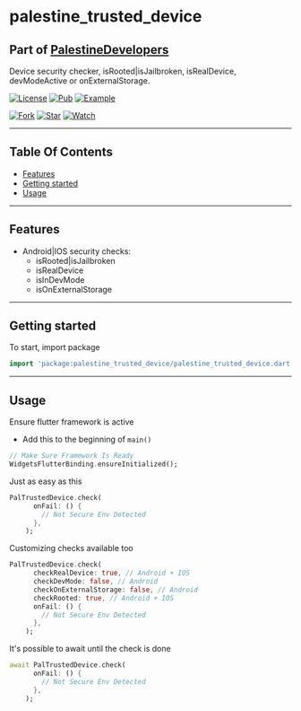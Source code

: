 # palestine_trusted_device

## Part of [PalestineDevelopers](https://github.com/PalestineDevelopers)

Device security checker, isRooted|isJailbroken, isRealDevice, devModeActive or onExternalStorage.

[![License](https://img.shields.io/github/license/PalestineDevelopers/trusted_device)](https://github.com/PalestineDevelopers)
[![Pub](https://img.shields.io/badge/Palestine%20Trusted%20Device-pub-blue)](https://pub.dev/packages/palestine_trusted_device)
[![Example](https://img.shields.io/badge/Example-Ex-success)](https://pub.dev/packages/palestine_trusted_device/example)

[![Fork](https://img.shields.io/github/forks/PalestineDevelopers/trusted_device?style=social)](https://github.com/PalestineDevelopers/trusted_device)
[![Star](https://img.shields.io/github/stars/PalestineDevelopers/trusted_device?style=social)](https://github.com/PalestineDevelopers/trusted_device)
[![Watch](https://img.shields.io/github/watchers/PalestineDevelopers/trusted_device?style=social)](https://github.com/PalestineDevelopers/trusted_device)

---

## Table Of Contents

* [Features](#features)
* [Getting started](#getting-started)
* [Usage](#usage)

---

## Features

* Android|IOS security checks:
  * isRooted|isJailbroken
  * isRealDevice
  * isInDevMode
  * isOnExternalStorage

---

## Getting started

To start, import package

```dart
import 'package:palestine_trusted_device/palestine_trusted_device.dart';
```

---

## Usage

Ensure flutter framework is active

* Add this to the beginning of `main()`

```dart
// Make Sure Framework Is Ready
WidgetsFlutterBinding.ensureInitialized();
```

Just as easy as this

```dart
PalTrustedDevice.check(
      onFail: () {
        // Not Secure Env Detected
      },
    );
```

Customizing checks available too

```dart
PalTrustedDevice.check(
      checkRealDevice: true, // Android + IOS
      checkDevMode: false, // Android
      checkOnExternalStorage: false, // Android
      checkRooted: true, // Android + IOS
      onFail: () {
        // Not Secure Env Detected
      },
    );
```

It's possible to await until the check is done

```dart
await PalTrustedDevice.check(
      onFail: () {
        // Not Secure Env Detected
      },
    );
```

